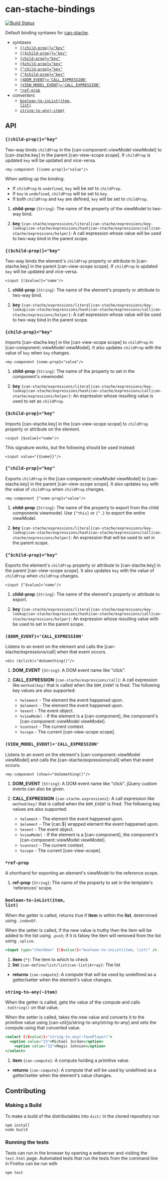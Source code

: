 # can-stache-bindings

[![Build Status](https://travis-ci.org/canjs/can-stache-bindings.png?branch=master)](https://travis-ci.org/canjs/can-stache-bindings)

Default binding syntaxes for [can-stache](https://github.com/canjs/can-stache).

  - _syntaxes_
    - <code>[{(child-prop)}="key"](#child-propkey)</code>
    - <code>[{($child-prop)}="key"](#child-propkey)</code>
    - <code>[{child-prop}="key"](#child-propkey)</code>
    - <code>[{$child-prop}="key"](#child-propkey)</code>
    - <code>[{^child-prop}="key"](#child-propkey)</code>
    - <code>[{^$child-prop}="key"](#child-propkey)</code>
    - <code>[($DOM_EVENT)='CALL_EXPRESSION'](#dom_eventcall_expression)</code>
    - <code>[(VIEW_MODEL_EVENT)='CALL_EXPRESSION'](#view_model_eventcall_expression)</code>
    - <code>[*ref-prop](#ref-prop)</code>
  - _converters_
    - <code>[boolean-to-inList(item, list)](#boolean-to-inlistitem-list)</code>
    - <code>[string-to-any(~item)](#string-to-anyitem)</code>

## API


### <code>{(child-prop)}="key"</code>


  Two-way binds `childProp` in the  [can-component::viewModel viewModel] to 
  [can-stache.key] in the parent [can-view-scope scope].  If `childProp` is updated `key` will be updated
  and vice-versa.
  
  ```
  <my-component {(some-prop)}="value"/>
  ```
  
  When setting up the binding:
  
  - If `childProp` is `undefined`, `key` will be set to `childProp`.
  - If `key` is `undefined`, `childProp` will be set to `key`.
  - If both `childProp` and `key` are defined, `key` will be set to `childProp`.
  



1. __child-prop__ <code>{String}</code>:
  The name of the property of the viewModel to two-way bind.
  
1. __key__ <code>{can-stache/expressions/literal|can-stache/expressions/key-lookup|can-stache/expressions/hash|can-stache/expressions/call|can-stache/expressions/helper}</code>:
  A call expression whose value will be used to two-way bind in the parent scope.
  

### <code>{($child-prop)}="key"</code>


  Two-way binds the element's `childProp` property or attribute to 
  [can-stache.key] in the parent [can-view-scope scope].  If `childProp` is updated `key` will be updated
  and vice-versa.

  ```
  <input {($value)}="name"/>
  ```


1. __child-prop__ <code>{String}</code>:
  The name of the element's property or attribute to two-way bind.
  
1. __key__ <code>{can-stache/expressions/literal|can-stache/expressions/key-lookup|can-stache/expressions/hash|can-stache/expressions/call|can-stache/expressions/helper}</code>:
  A call expression whose value will be used to two-way bind in the parent scope.
  

### <code>{child-prop}="key"</code>


  Imports [can-stache.key] in the [can-view-scope scope] to `childProp` in [can-component::viewModel viewModel]. It also updates `childProp` with the value of `key` when `key` changes.

  ```
  <my-component {some-prop}="value"/>
  ```


1. __child-prop__ <code>{String}</code>:
  The name of the property to set in the 
  component's viewmodel.
  
1. __key__ <code>{can-stache/expressions/literal|can-stache/expressions/key-lookup|can-stache/expressions/hash|can-stache/expressions/call|can-stache/expressions/helper}</code>:
  An expression whose resulting value is used to set as `childProp`. 
  

### <code>{$child-prop}="key"</code>


  Imports [can-stache.key] in the [can-view-scope scope] to `childProp` property or attribute on the element. 

  ```
  <input {$value}="name"/>
  ```

  This signature works, but the following should be used instead:
  
  ```
  <input value="{{name}}"/>
  ```


### <code>{^child-prop}="key"</code>


Exports `childProp` in the [can-component::viewModel viewModel] to [can-stache.key] in the parent [can-view-scope scope]. It also updates
`key` with the value of `childProp` when `childProp` changes.

```
<my-component {^some-prop}="value"/>
```


1. __child-prop__ <code>{String}</code>:
  The name of the property to export from the 
  child components viewmodel. Use `{^this}` or `{^.}` to export the entire viewModel.
  
1. __key__ <code>{can-stache/expressions/literal|can-stache/expressions/key-lookup|can-stache/expressions/hash|can-stache/expressions/call|can-stache/expressions/helper}</code>:
  An expression that will be used to set in the parent scope.
  

### <code>{^$child-prop}="key"</code>


  Exports the element's `childProp` property or attribute to [can-stache.key] in the parent [can-view-scope scope]. It also updates
  `key` with the value of `childProp` when `childProp` changes.

  ```
  <input {^$value}="name"/>
  ```


1. __child-prop__ <code>{String}</code>:
  The name of the element's property or attribute to export.
  
1. __key__ <code>{can-stache/expressions/literal|can-stache/expressions/key-lookup|can-stache/expressions/hash|can-stache/expressions/call|can-stache/expressions/helper}</code>:
  An expression whose resulting value with be used to set in the parent scope.
  
  

### <code>($DOM_EVENT)='CALL_EXPRESSION'</code>


Listens to an event on the element and calls the [can-stache/expressions/call] when that event occurs.

```
<div ($click)="doSomething()"/>
```


1. __DOM_EVENT__ <code>{String}</code>:
  A DOM event name like "click".
  
1. __CALL_EXPRESSION__ <code>{can-stache/expressions/call}</code>:
  A call expression like `method(key)` that is called when the `DOM_EVENT` is fired. The following key values are also supported:
  
   - `%element` - The element the event happened upon.
   - `$element` - The element the event happened upon.
   - `%event` - The event object.
   - `%viewModel` - If the element is a [can-component], the component's [can-component::viewModel viewModel].
   - `%context` - The current context.
   - `%scope` - The current [can-view-scope scope].
  

### <code>(VIEW_MODEL_EVENT)='CALL_EXPRESSION'</code>


Listens to an event on the element's [can-component::viewModel viewModel] and calls the [can-stache/expressions/call] when that event occurs.

```
<my-component (show)="doSomething()"/>
```


1. __DOM_EVENT__ <code>{String}</code>:
  A DOM event name like "click". jQuery custom events can also
  be given. 
  
1. __CALL_EXPRESSION__ <code>{can-stache.expressions}</code>:
  A call expression like `method(key)` that is called when the `DOM_EVENT` 
  is fired. The following key values are also supported:
  
   - `%element` - The element the event happened upon.
   - `$element` - The [can.$] wrapped element the event happened upon.
   - `%event` - The event object.
   - `%viewModel` - If the element is a [can-component], the component's [can-component::viewModel viewModel].
   - `%context` - The current context.
   - `%scope` - The current [can-view-scope].
  
  

### <code>*ref-prop</code>


  A shorthand for exporting an element's viewModel to the reference scope.


1. __ref-prop__ <code>{String}</code>:
  The name of the property to set in the template's 'references' scope.
  

### <code>boolean-to-inList(item, list)</code>


When the getter is called, returns true if **item** is within the **list**, determined using `.indexOf`.

When the setter is called, if the new value is truthy then the item will be added to the list using `.push`; if it is falsey the item will removed from the list using `.splice`.

```handlebars
<input type="checkbox" {($value)}="boolean-to-inList(item, list)" />
```


1. __item__ <code>{*}</code>:
  The item to which to check
1. __list__ <code>{can-define/list/list|can-list|Array}</code>:
  The list

- __returns__ <code>{can-compute}</code>:
  A compute that will be used by undefined as a getter/setter when the element's value changes.
  

### <code>string-to-any(~item)</code>


When the getter is called, gets the value of the compute and calls `.toString()` on that value.

When the setter is called, takes the new value and converts it to the primitive value using [can-util/js/string-to-any/string-to-any] and sets the compute using that converted value.

```handlebars
<select {($value)}="string-to-any(~favePlayer)">
  <option value="23">Michael Jordan</option>
	<option value="32">Magic Johnson</option>
</select>
```


1. __item__ <code>{can-compute}</code>:
  A compute holding a primitive value.

- __returns__ <code>{can-compute}</code>:
  A compute that will be used by undefined as a getter/setter when the element's value changes.
    
  
## Contributing

### Making a Build

To make a build of the distributables into `dist/` in the cloned repository run

```
npm install
node build
```

### Running the tests

Tests can run in the browser by opening a webserver and visiting the `test.html` page.
Automated tests that run the tests from the command line in Firefox can be run with

```
npm test
```
